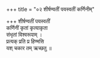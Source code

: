 +++
title = "०२ शीर्षण्वतीं पयस्वतीं कर्णिनीम्"

+++
शीर्षण्वतीं पयस्वतीं  
कर्णिनीं कृतां कृत्याकृता  
संभृतां विश्वरूपाम् ।  
प्रत्यक् प्रति प्र हिण्मसि  
यश् चकार तम् ऋच्छतु ॥